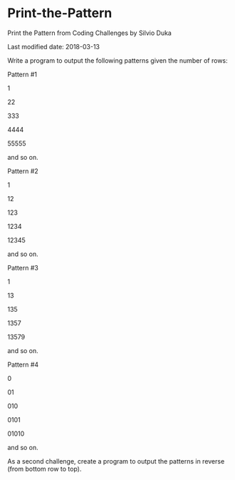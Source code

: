 # Print-the-Pattern
Print the Pattern from Coding Challenges by Silvio Duka


Last modified date: 2018-03-13 

Write a program to output the following patterns given the number of rows: 

Pattern #1 

1 

22 

333 

4444 

55555 

and so on. 

Pattern #2 

1 

12 

123 

1234 

12345 

and so on. 

Pattern #3 

1 

13 

135 

1357 

13579 

and so on. 

Pattern #4 

0 

01 

010 

0101 

01010 

and so on. 

As a second challenge, create a program to output the patterns in reverse (from bottom row to top).
